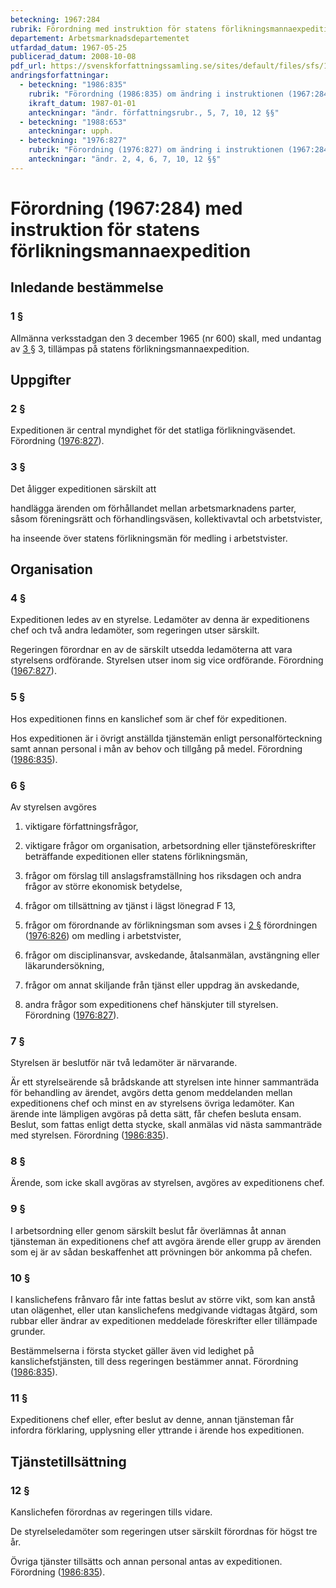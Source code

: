 ```yaml
---
beteckning: 1967:284
rubrik: Förordning med instruktion för statens förlikningsmannaexpedition
departement: Arbetsmarknadsdepartementet
utfardad_datum: 1967-05-25
publicerad_datum: 2008-10-08
pdf_url: https://svenskforfattningssamling.se/sites/default/files/sfs/1967-05/SFS1967-284.pdf
andringsforfattningar:
  - beteckning: "1986:835"
    rubrik: "Förordning (1986:835) om ändring i instruktionen (1967:284) för statens för- likningsmannaexpedition"
    ikraft_datum: 1987-01-01
    anteckningar: "ändr. författningsrubr., 5, 7, 10, 12 §§"
  - beteckning: "1988:653"
    anteckningar: upph.
  - beteckning: "1976:827"
    rubrik: "Förordning (1976:827) om ändring i instruktionen (1967:284) för statens förlik- ningsmannaexpedition"
    anteckningar: "ändr. 2, 4, 6, 7, 10, 12 §§"
---
```


# Förordning (1967:284) med instruktion för statens förlikningsmannaexpedition

## Inledande bestämmelse

### 1 §

Allmänna verksstadgan den 3 december 1965 (nr 600) skall, med undantag av [3 §](#3) 3, tillämpas på statens förlikningsmannaexpedition.

## Uppgifter

### 2 §

Expeditionen är central myndighet för det statliga förlikningväsendet. Förordning ([1976:827](https://selex.se/eli/sfs/1976/827)).

### 3 §

Det åligger expeditionen särskilt att

handlägga ärenden om förhållandet mellan arbetsmarknadens parter, såsom föreningsrätt och förhandlingsväsen, kollektivavtal och arbetstvister,

ha inseende över statens förlikningsmän för medling i arbetstvister.

## Organisation

### 4 §

Expeditionen ledes av en styrelse. Ledamöter av denna är expeditionens chef och två andra ledamöter, som regeringen utser särskilt.

Regeringen förordnar en av de särskilt utsedda ledamöterna att vara styrelsens ordförande. Styrelsen utser inom sig vice ordförande. Förordning ([1967:827](https://selex.se/eli/sfs/1967/827)).

### 5 §

Hos expeditionen finns en kanslichef som är chef för expeditionen.

Hos expeditionen är i övrigt anställda tjänstemän enligt personalförteckning samt annan personal i mån av behov och tillgång på medel. Förordning ([1986:835](https://selex.se/eli/sfs/1986/835)).

### 6 §

Av styrelsen avgöres

1) viktigare författningsfrågor,

2) viktigare frågor om organisation, arbetsordning eller tjänsteföreskrifter beträffande expeditionen eller statens förlikningsmän,

3) frågor om förslag till anslagsframställning hos riksdagen och andra frågor av större ekonomisk betydelse,

4) frågor om tillsättning av tjänst i lägst lönegrad F 13,

5) frågor om förordnande av förlikningsman som avses i [2 §](#2) förordningen ([1976:826](https://selex.se/eli/sfs/1976/826)) om medling i arbetstvister,

6) frågor om disciplinansvar, avskedande, åtalsanmälan, avstängning eller läkarundersökning,

7) frågor om annat skiljande från tjänst eller uppdrag än avskedande,

8) andra frågor som expeditionens chef hänskjuter till styrelsen. Förordning ([1976:827](https://selex.se/eli/sfs/1976/827)).

### 7 §

Styrelsen är beslutför när två ledamöter är närvarande.

Är ett styrelseärende så brådskande att styrelsen inte hinner sammanträda för behandling av ärendet, avgörs detta genom meddelanden mellan expeditionens chef och minst en av styrelsens övriga ledamöter. Kan ärende inte lämpligen avgöras på detta sätt, får chefen besluta ensam. Beslut, som fattas enligt detta stycke, skall anmälas vid nästa sammanträde med styrelsen. Förordning ([1986:835](https://selex.se/eli/sfs/1986/835)).

### 8 §

Ärende, som icke skall avgöras av styrelsen, avgöres av expeditionens chef.

### 9 §

I arbetsordning eller genom särskilt beslut får överlämnas åt annan tjänsteman än expeditionens chef att avgöra ärende eller grupp av ärenden som ej är av sådan beskaffenhet att prövningen bör ankomma på chefen.

### 10 §

I kanslichefens frånvaro får inte fattas beslut av större vikt, som kan anstå utan olägenhet, eller utan kanslichefens medgivande vidtagas åtgärd, som rubbar eller ändrar av expeditionen meddelade föreskrifter eller tillämpade grunder.

Bestämmelserna i första stycket gäller även vid ledighet på kanslichefstjänsten, till dess regeringen bestämmer annat. Förordning ([1986:835](https://selex.se/eli/sfs/1986/835)).

### 11 §

Expeditionens chef eller, efter beslut av denne, annan tjänsteman får infordra förklaring, upplysning eller yttrande i ärende hos expeditionen.

## Tjänstetillsättning

### 12 §

Kanslichefen förordnas av regeringen tills vidare.

De styrelseledamöter som regeringen utser särskilt förordnas för högst tre år.

Övriga tjänster tillsätts och annan personal antas av expeditionen. Förordning ([1986:835](https://selex.se/eli/sfs/1986/835)).